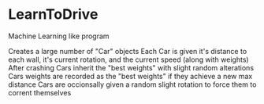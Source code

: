 # LearnToDrive
Machine Learning like program

Creates a large number of "Car" objects
Each Car is given it's distance to each wall, it's current rotation, and the current speed (along with weights)
After crashing Cars inherit the "best weights" with slight random alterations 
Cars weights are recorded as the "best weights" if they achieve a new max distance
Cars are occionsally given a random slight rotation to force them to corrent themselves
